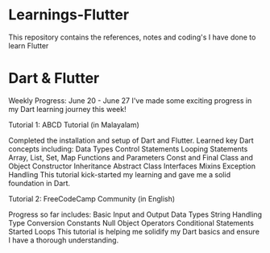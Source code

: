 # Learnings-Flutter
This repository contains the references, notes and coding's I have done to learn Flutter

# Dart & Flutter

Weekly Progress: June 20 - June 27
I've made some exciting progress in my Dart learning journey this week!

Tutorial 1: ABCD Tutorial (in Malayalam)

Completed the installation and setup of Dart and Flutter.
Learned key Dart concepts including:
Data Types
Control Statements
Looping Statements
Array, List, Set, Map
Functions and Parameters
Const and Final
Class and Object
Constructor
Inheritance
Abstract Class
Interfaces
Mixins
Exception Handling
This tutorial kick-started my learning and gave me a solid foundation in Dart.

Tutorial 2: FreeCodeCamp Community (in English)

Progress so far includes:
Basic Input and Output
Data Types
String Handling
Type Conversion
Constants
Null Object
Operators
Conditional Statements
Started Loops
This tutorial is helping me solidify my Dart basics and ensure I have a thorough understanding.
